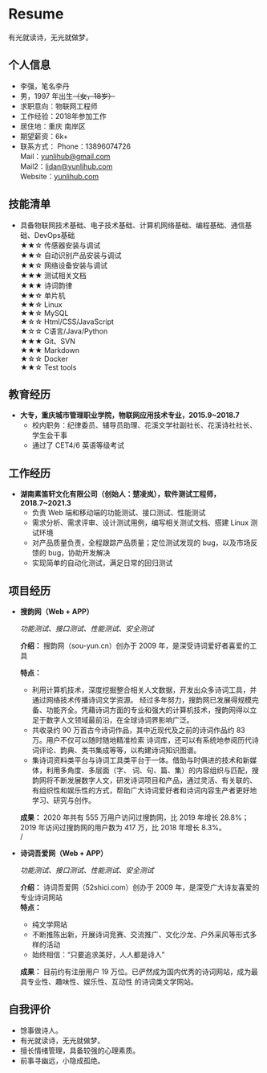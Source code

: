 <h1>Resume</h1>

有光就读诗，无光就做梦。

 ## 个人信息 

 - 李强，笔名李丹
 - 男，1997 年出生<s>（女，18岁）</s>
 - 求职意向：物联网工程师
 - 工作经验：2018年参加工作
 - 居住地：重庆 南岸区
 - 期望薪资：6k+
 - 联系方式：
Phone：13896074726  
Mail：yunlihub@gmail.com  
Mail2：lidan@yunlihub.com  
Website：<a href="https://yunlihub.com" target="_blank">yunlihub.com</a>

## 技能清单

- 具备物联网技术基础、电子技术基础、计算机网络基础、编程基础、通信基础、DevOps基础  
★★☆ 传感器安装与调试  
★★☆ 自动识别产品安装与调试  
★★☆ 网络设备安装与调试  
★★★ 测试相关文档  
★★★ 诗词韵律  
★★☆ 单片机  
★★☆ Linux  
★★☆ MySQL  
★☆☆ Html/CSS/JavaScript  
★☆☆ C语言/Java/Python  
★★★ Git、SVN  
★★★ Markdown  
★☆☆ Docker  
★★☆ Test tools

## 教育经历

- **大专，重庆城市管理职业学院，物联网应用技术专业，2015.9~2018.7**  
  - 校内职务：纪律委员、辅导员助理、花溪文学社副社长、花溪诗社社长、学生会干事  
  - 通过了 CET4/6 英语等级考试

## 工作经历

- **湖南素笛轩文化有限公司（创始人：楚凌岚），软件测试工程师，2018.7~2021.3**
  - 负责 Web 端和移动端的功能测试、接口测试、性能测试
  - 需求分析、需求评审、设计测试用例，编写相关测试文档、搭建 Linux 测试环境
  - 对产品质量负责，全程跟踪产品质量；定位测试发现的 bug，以及市场反馈的 bug，协助开发解决
  - 实现简单的自动化测试，满足日常的回归测试

## 项目经历

- **搜韵网（Web + APP）**

  *功能测试、接口测试、性能测试、安全测试*  

  **介绍：** 搜韵网（sou-yun.cn）创办于 2009 年，是深受诗词爱好者喜爱的工具  
  
  **特点：**
  - 利用计算机技术，深度挖掘整合相关人文数据，开发出众多诗词工具，并通过网络技术传播诗词文学资源。 经过多年努力，搜韵网已发展得规模完备、功能齐全。凭藉诗词方面的专业和强大的计算机技术，搜韵网得以立 足于数字人文领域最前沿，在全球诗词界影响广泛。 
  - 共收录约 90 万首古今诗词作品，其中近现代及之前的诗词作品约 83 万。用户不仅可以随时随地精准检索 诗词库，还可以有系统地参阅历代诗词评论、韵典、类书集成等等，以构建诗词知识图谱。 
  - 集诗词资料类平台与诗词工具类平台于一体。借助与时俱进的技术和新媒体，利用多角度、多层面（字、 词、句、篇、集）的内容组织与匹配，搜韵网将不断发展数字人文，研发诗词项目和产品，通过灵活、有关联的、 有组织性和娱乐性的方式，帮助广大诗词爱好者和诗词内容生产者更好地学习、研究与创作。  
  
  **成果：** 2020 年共有 555 万用户访问过搜韵网，比 2019 年增长 28.8%；2019 年访问过搜韵网的用户数为 417 万，比 2018 年增长 8.3%。  
  /
- **诗词吾爱网（Web + APP）**

  *功能测试、接口测试、性能测试、安全测试*  

  **介绍：** 诗词吾爱网（52shici.com）创办于 2009 年，是深受广大诗友喜爱的专业诗词网站  
  **特点：**
  - 纯文学网站 
  - 不断推陈出新，开展诗词竞赛、交流推广、文化沙龙、户外采风等形式多样的活动
  - 始终相信：“只要追求美好，人人都是诗人”   
  
  **成果：** 目前约有注册用户 19 万位。已俨然成为国内优秀的诗词网站，成为最具专业性、趣味性、娱乐性、互动性 的诗词类文学网站。  

## 自我评价

- 馀事做诗人。
- 有光就读诗，无光就做梦。
- 擅长情绪管理，具备较强的心理素质。
- 前事寻幽远，小隐成孤绝。